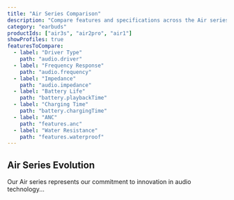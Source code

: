 ```yaml
---
title: "Air Series Comparison"
description: "Compare features and specifications across the Air series"
category: "earbuds"
productIds: ["air3s", "air2pro", "air1"]
showProfiles: true
featuresToCompare:
  - label: "Driver Type"
    path: "audio.driver"
  - label: "Frequency Response"
    path: "audio.frequency"
  - label: "Impedance"
    path: "audio.impedance"
  - label: "Battery Life"
    path: "battery.playbackTime"
  - label: "Charging Time"
    path: "battery.chargingTime"
  - label: "ANC"
    path: "features.anc"
  - label: "Water Resistance"
    path: "features.waterproof"
---
```


## Air Series Evolution

Our Air series represents our commitment to innovation in audio technology...
